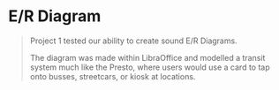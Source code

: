 # E/R Diagram
>Project 1 tested our ability to create sound E/R Diagrams. 
>
>The diagram was made within LibraOffice and modelled a transit system much like the Presto, where users would use a card to tap onto busses, streetcars, or kiosk at locations.
